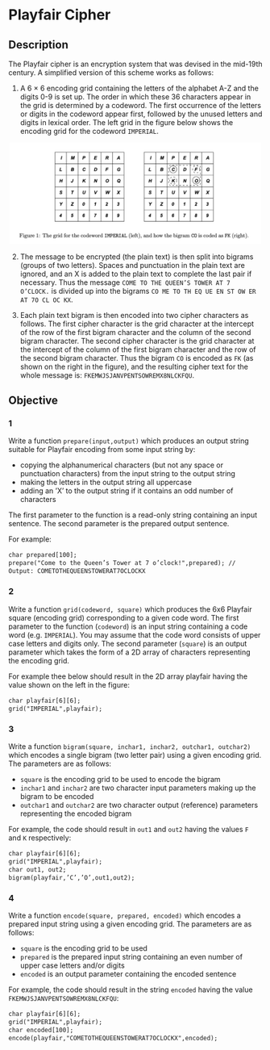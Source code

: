# Playfair Cipher

## Description

The Playfair cipher is an encryption system that was devised in the mid-19th century. A simplified version of this scheme works as follows:

1. A 6 × 6 encoding grid containing the letters of the alphabet A-Z and the digits 0-9 is set up. The order in which these 36 characters appear in the grid is determined by a codeword. The first occurrence of the letters or digits in the codeword appear first, followed by the unused letters and digits in lexical order. The left grid in the figure below shows the encoding grid for the codeword `IMPERIAL`.

<center><img src="figure.png" width="500"></center>

2. The message to be encrypted (the plain text) is then split into bigrams (groups of two letters). Spaces and punctuation in the plain text are ignored, and an X is added to the plain text to complete the last pair if necessary. Thus the message `COME TO THE QUEEN’S TOWER AT 7 O’CLOCK.` is divided up into the bigrams `CO ME TO TH EQ UE EN ST OW ER AT 7O CL OC KX`.

3. Each plain text bigram is then encoded into two cipher characters as follows. The first cipher character is the grid character at the intercept of the row of the first bigram character and the column of the second bigram character. The second cipher character is the grid character at the intercept of the column of the first bigram character and the row of the second bigram character. Thus the bigram `CO` is encoded as `FK` (as shown on the right in the figure), and the resulting cipher text for the whole message is: `FKEMWJSJANVPENTSOWREMX8NLCKFQU`.

## Objective

### 1
Write a function `prepare(input,output)` which produces an output string suitable for Playfair encoding from some input string by:
* copying the alphanumerical characters (but not any space or punctuation characters) from the input string to the output string
* making the letters in the output string all uppercase
* adding an ’X’ to the output string if it contains an odd number of characters

The first parameter to the function is a read-only string containing an input sentence. The second parameter is the prepared output sentence.

For example:
```
char prepared[100];
prepare("Come to the Queen’s Tower at 7 o’clock!",prepared); // Output: COMETOTHEQUEENSTOWERAT7OCLOCKX
```

### 2
Write a function `grid(codeword, square)` which produces the 6x6 Playfair square (encoding grid) corresponding to a given code word. The first parameter to the function (`codeword`) is an input string containing a code word (e.g. `IMPERIAL`). You may assume that the code word consists of upper case letters and digits only. The second parameter (`square`) is an output parameter which takes the form of a 2D array of characters representing the encoding grid.

For example thee below should result in the 2D array playfair having the value shown on the left in the figure:
```
char playfair[6][6];
grid("IMPERIAL",playfair);
```

### 3
Write a function `bigram(square, inchar1, inchar2, outchar1, outchar2)` which encodes a single bigram (two letter pair) using a given encoding grid. The parameters are as follows:
* `square` is the encoding grid to be used to encode the bigram
* `inchar1` and `inchar2` are two character input parameters making up the bigram to be encoded
* `outchar1` and `outchar2` are two character output (reference) parameters representing the encoded bigram

For example, the code should result in `out1` and `out2` having the values `F` and `K` respectively:
```
char playfair[6][6];
grid("IMPERIAL",playfair);
char out1, out2;
bigram(playfair,’C’,’O’,out1,out2);
```

### 4
Write a function `encode(square, prepared, encoded)` which encodes a prepared input string using a given encoding grid. The parameters are as follows:
* `square` is the encoding grid to be used
* `prepared` is the prepared input string containing an even number of upper case letters and/or digits
* `encoded` is an output parameter containing the encoded sentence

For example, the code should result in the string `encoded` having the value `FKEMWJSJANVPENTSOWREMX8NLCKFQU`:
```
char playfair[6][6];
grid("IMPERIAL",playfair);
char encoded[100];
encode(playfair,"COMETOTHEQUEENSTOWERAT7OCLOCKX",encoded);
```
